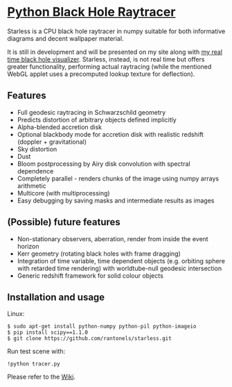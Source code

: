 # [Python Black Hole Raytracer](http://rantonels.github.io/starless)

Starless is a CPU black hole raytracer in numpy suitable for both informative diagrams and decent wallpaper material.

It is still in development and will be presented on my site along with [my real time black hole visualizer](http://spiro.fisica.unipd.it/~antonell/schwarzschild). Starless, instead, is not real time but offers greater functionality, performing actual raytracing (while the mentioned WebGL applet uses a precomputed lookup texture for deflection).

## Features

- Full geodesic raytracing in Schwarzschild geometry
- Predicts distortion of arbitrary objects defined implicitly
- Alpha-blended accretion disk
- Optional blackbody mode for accretion disk with realistic redshift (doppler + gravitational)
- Sky distortion
- Dust
- Bloom postprocessing by Airy disk convolution with spectral dependence
- Completely parallel - renders chunks of the image using numpy arrays arithmetic
- Multicore (with multiprocessing)
- Easy debugging by saving masks and intermediate results as images

## (Possible) future features

- Non-stationary observers, aberration, render from inside the event horizon
- Kerr geometry (rotating black holes with frame dragging)
- Integration of time variable, time dependent objects (e.g. orbiting sphere with retarded time rendering) with worldtube-null geodesic intersection
- Generic redshift framework for solid colour objects

## Installation and usage

Linux:
```
$ sudo apt-get install python-numpy python-pil python-imageio
$ pip install scipy==1.1.0
$ git clone https://github.com/rantonels/starless.git
```
Run test scene with:
```
!python tracer.py 
```

Please refer to the [Wiki](https://github.com/rantonels/starless/wiki).
